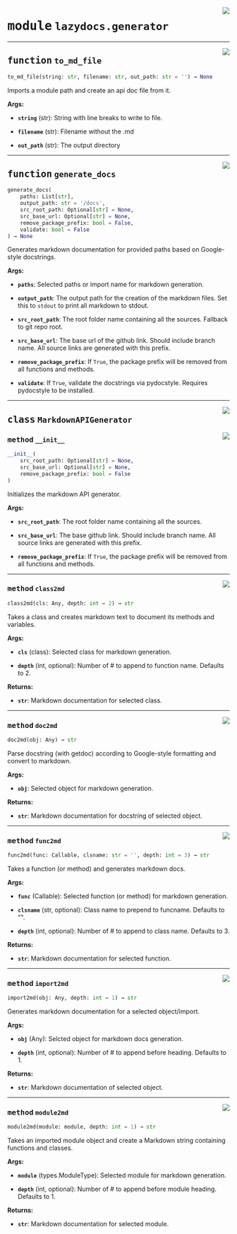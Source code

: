
<a href="../src/lazydocs/generator.py#L0"><img align="right" style="float:right;" src="https://img.shields.io/badge/-source-cccccc?style=flat-square"></a>

# <kbd>module</kbd> `lazydocs.generator`



---

<a href="../src/lazydocs/generator.py#L150"><img align="right" style="float:right;" src="https://img.shields.io/badge/-source-cccccc?style=flat-square"></a>

## <kbd>function</kbd> `to_md_file`

```python
to_md_file(string: str, filename: str, out_path: str = '') → None
```

Imports a module path and create an api doc file from it.


**Args:**


 - <b>`string`</b> (str):  String with line breaks to write to file.

 - <b>`filename`</b> (str):  Filename without the .md

 - <b>`out_path`</b> (str):  The output directory


---

<a href="../src/lazydocs/generator.py#L607"><img align="right" style="float:right;" src="https://img.shields.io/badge/-source-cccccc?style=flat-square"></a>

## <kbd>function</kbd> `generate_docs`

```python
generate_docs(
    paths: List[str],
    output_path: str = '/docs',
    src_root_path: Optional[str] = None,
    src_base_url: Optional[str] = None,
    remove_package_prefix: bool = False,
    validate: bool = False
) → None
```

Generates markdown documentation for provided paths based on Google-style docstrings.


**Args:**


 - <b>`paths`</b>:  Selected paths or import name for markdown generation.

 - <b>`output_path`</b>:  The output path for the creation of the markdown files. Set this to `stdout` to print all markdown to stdout.

 - <b>`src_root_path`</b>:  The root folder name containing all the sources. Fallback to git repo root.

 - <b>`src_base_url`</b>:  The base url of the github link. Should include branch name. All source links are generated with this prefix.

 - <b>`remove_package_prefix`</b>:  If `True`, the package prefix will be removed from all functions and methods.

 - <b>`validate`</b>:  If `True`, validate the docstrings via pydocstyle. Requires pydocstyle to be installed.


---

<a href="../src/lazydocs/generator.py#L214"><img align="right" style="float:right;" src="https://img.shields.io/badge/-source-cccccc?style=flat-square"></a>

## <kbd>class</kbd> `MarkdownAPIGenerator`




<a href="../src/lazydocs/generator.py#L215"><img align="right" style="float:right;" src="https://img.shields.io/badge/-source-cccccc?style=flat-square"></a>

### <kbd>method</kbd> `__init__`

```python
__init__(
    src_root_path: Optional[str] = None,
    src_base_url: Optional[str] = None,
    remove_package_prefix: bool = False
)
```

Initializes the markdown API generator.


**Args:**


 - <b>`src_root_path`</b>:  The root folder name containing all the sources.

 - <b>`src_base_url`</b>:  The base github link. Should include branch name.
 All source links are generated with this prefix.

 - <b>`remove_package_prefix`</b>:  If `True`, the package prefix will be removed from all functions and methods.



---

<a href="../src/lazydocs/generator.py#L436"><img align="right" style="float:right;" src="https://img.shields.io/badge/-source-cccccc?style=flat-square"></a>

### <kbd>method</kbd> `class2md`

```python
class2md(cls: Any, depth: int = 2) → str
```

Takes a class and creates markdown text to document its methods and variables.


**Args:**


 - <b>`cls`</b> (class):  Selected class for markdown generation.

 - <b>`depth`</b> (int, optional):  Number of # to append to function name. Defaults to 2.


**Returns:**


 - <b>`str`</b>:  Markdown documentation for selected class.

---

<a href="../src/lazydocs/generator.py#L289"><img align="right" style="float:right;" src="https://img.shields.io/badge/-source-cccccc?style=flat-square"></a>

### <kbd>method</kbd> `doc2md`

```python
doc2md(obj: Any) → str
```

Parse docstring (with getdoc) according to Google-style formatting and convert to markdown.


**Args:**


 - <b>`obj`</b>:  Selected object for markdown generation.


**Returns:**


 - <b>`str`</b>:  Markdown documentation for docstring of selected object.

---

<a href="../src/lazydocs/generator.py#L371"><img align="right" style="float:right;" src="https://img.shields.io/badge/-source-cccccc?style=flat-square"></a>

### <kbd>method</kbd> `func2md`

```python
func2md(func: Callable, clsname: str = '', depth: int = 3) → str
```

Takes a function (or method) and generates markdown docs.


**Args:**


 - <b>`func`</b> (Callable):  Selected function (or method) for markdown generation.

 - <b>`clsname`</b> (str, optional):  Class name to prepend to funcname. Defaults to "".

 - <b>`depth`</b> (int, optional):  Number of # to append to class name. Defaults to 3.


**Returns:**


 - <b>`str`</b>:  Markdown documentation for selected function.

---

<a href="../src/lazydocs/generator.py#L586"><img align="right" style="float:right;" src="https://img.shields.io/badge/-source-cccccc?style=flat-square"></a>

### <kbd>method</kbd> `import2md`

```python
import2md(obj: Any, depth: int = 1) → str
```

Generates markdown documentation for a selected object/import.


**Args:**


 - <b>`obj`</b> (Any):  Selcted object for markdown docs generation.

 - <b>`depth`</b> (int, optional):  Number of # to append before heading. Defaults to 1.


**Returns:**


 - <b>`str`</b>:  Markdown documentation of selected object.

---

<a href="../src/lazydocs/generator.py#L511"><img align="right" style="float:right;" src="https://img.shields.io/badge/-source-cccccc?style=flat-square"></a>

### <kbd>method</kbd> `module2md`

```python
module2md(module: module, depth: int = 1) → str
```

Takes an imported module object and create a Markdown string containing functions and classes.


**Args:**


 - <b>`module`</b> (types.ModuleType):  Selected module for markdown generation.

 - <b>`depth`</b> (int, optional):  Number of # to append before module heading. Defaults to 1.


**Returns:**


 - <b>`str`</b>:  Markdown documentation for selected module.



